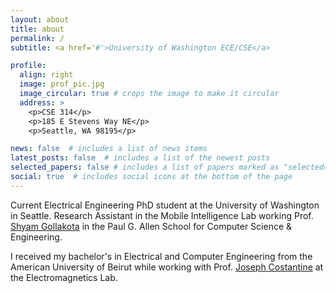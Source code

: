 ```yaml
---
layout: about
title: about
permalink: /
subtitle: <a href='#'>University of Washington ECE/CSE</a>

profile:
  align: right
  image: prof_pic.jpg
  image_circular: true # crops the image to make it circular
  address: >
    <p>CSE 314</p>
    <p>185 E Stevens Way NE</p>
    <p>Seattle, WA 98195</p>

news: false  # includes a list of news items
latest_posts: false  # includes a list of the newest posts
selected_papers: false # includes a list of papers marked as "selected={true}"
social: true  # includes social icons at the bottom of the page
---
```


Current Electrical Engineering PhD student at the University of Washington in Seattle. Research Assistant in the Mobile Intelligence Lab working Prof. [Shyam Gollakota](https://homes.cs.washington.edu/~gshyam/) in the Paul G. Allen School for Computer Science & Engineering.

I received my bachelor's in Electrical and Computer Engineering from the American University of Beirut while working with Prof. [Joseph Costantine](https://www.aub.edu.lb/pages/profile.aspx?memberId=jc14) at the Electromagnetics Lab.
